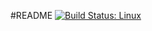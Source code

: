 #README
[![Build Status: Linux](https://travis-ci.org/ciwise/ci-wise-rest-connector.svg?branch=master)](https://travis-ci.org/ciwise/ci-wise-rest-connector)
